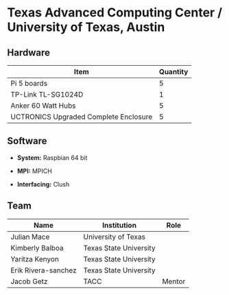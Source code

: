 # Texas Advanced Computing Center / University of Texas, Austin
## Hardware

| Item | Quantity |
| ---- | -------- |
| Pi 5 boards | 5 |
| TP-Link TL-SG1024D | 1 |
| Anker 60 Watt Hubs | 5 |
| UCTRONICS Upgraded Complete Enclosure| 5 |

 

## Software

- **System:** Raspbian 64 bit

- **MPI:** MPICH

- **Interfacing:** Clush


## Team

| Name | Institution | Role |
| --- | --- | -- |
| Julian Mace    | University of Texas | |
| Kimberly Balboa  | Texas State University | |
| Yaritza Kenyon  | Texas State University | |
| Erik Rivera-sanchez | Texas State University | |
| Jacob Getz | TACC | Mentor |
